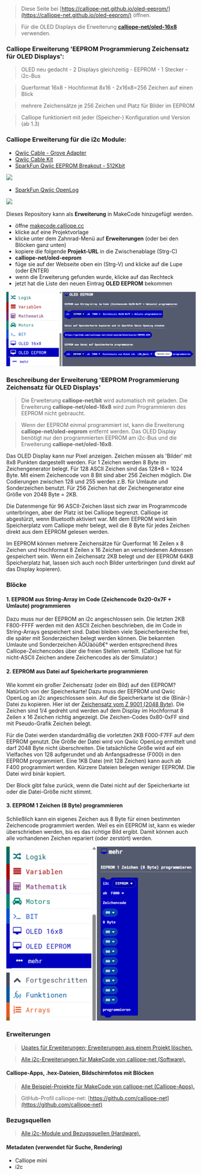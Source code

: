 
> Diese Seite bei [https://calliope-net.github.io/oled-eeprom/](https://calliope-net.github.io/oled-eeprom/) öffnen.

> Für die OLED Displays die Erweiterung [**calliope-net/oled-16x8**](https://calliope-net.github.io/oled-16x8/) verwenden.

### Calliope Erweiterung 'EEPROM Programmierung Zeichensatz für OLED Displays':

> OLED neu gedacht - 2 Displays gleichzeitig - EEPROM - 1 Stecker - i2c-Bus

> Querformat 16x8 - Hochformat 8x16 - 2x16x8=256 Zeichen auf einen Blick

> mehrere Zeichensätze je 256 Zeichen und Platz für Bilder im EEPROM

> Calliope funktioniert mit jeder (Speicher-) Konfiguration und Version (ab 1.3)

### Calliope Erweiterung für die i2c Module:

* [Qwiic Cable - Grove Adapter](https://www.sparkfun.com/products/15109)
* [Qwiic Cable Kit](https://www.sparkfun.com/products/15081)
* [SparkFun Qwiic EEPROM Breakout - 512Kbit](https://www.sparkfun.com/products/18355)

![](https://cdn.sparkfun.com//assets/parts/1/7/7/0/1/18355-SparkFun_Qwiic_EEPROM_Breakout_-_512Kbit-01.jpg)

* [SparkFun Qwiic OpenLog](https://www.sparkfun.com/products/15164)

![](https://cdn.sparkfun.com//assets/parts/1/3/5/5/4/15164-SparkFun_Qwiic_OpenLog-01.jpg)

Dieses Repository kann als **Erweiterung** in MakeCode hinzugefügt werden.

* öffne [makecode.calliope.cc](https://makecode.calliope.cc)
* klicke auf eine Projektvorlage
* klicke unter dem Zahnrad-Menü auf **Erweiterungen** (oder bei den Blöcken ganz unten)
* kopiere die folgende **Projekt-URL** in die Zwischenablage (Strg-C)
* **calliope-net/oled-eeprom**
* füge sie auf der Webseite oben ein (Strg-V) und klicke auf die Lupe (oder ENTER)
* wenn die Erweiterung gefunden wurde, klicke auf das Rechteck
* jetzt hat die Liste den neuen Eintrag **OLED EEPROM** bekommen

![](blocks.png)

### Beschreibung der Erweiterung 'EEPROM Programmierung Zeichensatz für OLED Displays'

> Die Erweiterung **calliope-net/bit** wird automatisch mit geladen.
> Die Erweiterung **calliope-net/oled-16x8** wird zum Programmieren des EEPROM nicht gebraucht.

> Wenn der EEPROM einmal programmiert ist, kann die Erweiterung **calliope-net/oled-eeprom** entfernt werden.
> Das OLED Display benötigt nur den programmierten EEPROM am i2c-Bus und die Erweiterung **calliope-net/oled-16x8**.

Das OLED Display kann nur Pixel anzeigen. Zeichen müssen als 'Bilder' mit 8x8 Punkten dargestellt werden.
Für 1 Zeichen werden 8 Byte im Zeichengenerator belegt. Für 128 ASCII Zeichen sind das 128*8 = 1024 Byte.
Mit einem Zeichencode von 8 Bit sind aber 256 Zeichen möglich. Die Codierungen zwischen 128 und 255 werden 
z.B. für Umlaute und Sonderzeichen benutzt. Für 256 Zeichen hat der Zeichengenerator eine Größe von 2048 Byte = 2KB.

Die Datenmenge für 96 ASCII-Zeichen lässt sich zwar im Programmcode unterbringen, aber der Platz ist bei Calliope begrenzt.
Calliope ist abgestürzt, wenn Bluetooth aktiviert war. Mit dem EEPROM wird kein Speicherplatz vom Calliope mehr 
belegt, weil die 8 Byte für jedes Zeichen direkt aus dem EEPROM gelesen werden.

Im EEPROM können mehrere Zeichensätze für Querformat 16 Zeilen x 8 Zeichen und Hochformat 8 Zeilen x 16 Zeichen 
an verschiedenen Adressen gespeichert sein. Wenn ein Zeichensatz 2KB belegt und der EEPROM 64KB
Speicherplatz hat, lassen sich auch noch Bilder unterbringen (und direkt auf das Display kopieren).

### Blöcke

#### 1. EEPROM aus String-Array im Code (Zeichencode 0x20-0x7F + Umlaute) programmieren

Dazu muss nur der EEPROM an i2c angeschlossen sein. Die letzten 2KB F800-FFFF werden mit den ASCII Zeichen beschrieben,
die im Code in String-Arrays gespeichert sind. Dabei bleiben viele Speicherbereiche frei, die später mit Sonderzeichen
belegt werden können. Die bekannten Umlaute und Sonderzeichen ÄÖÜäöüß€° werden entsprechend ihres Calliope-Zeichencodes
über die freien Stellen verteilt. (Calliope hat für nicht-ASCII Zeichen andere Zeichencodes als der Simulator.)

#### 2. EEPROM aus Datei auf Speicherkarte programmieren

Wie kommt ein großer Zeichensatz (oder ein Bild) auf den EEPROM? Natürlich von der Speicherkarte!
Dazu muss der EEPROM und Qwiic OpenLog an i2c angeschlossen sein. Auf die Speicherkarte ist die (Binär-) Datei
zu kopieren. Hier ist der [Zeichensatz vom Z 9001 (2048 Byte)](BM505.BIN). Die Zeichen sind 1/4 gedreht und werden 
auf dem Display im Hochformat 8 Zeilen x 16 Zeichen richtig angezeigt. Die Zeichen-Codes 0x80-0xFF sind mit
Pseudo-Grafik Zeichen belegt.

Für die Datei werden standardmäßig die vorletzten 2KB F000-F7FF auf dem EEPROM genutzt. Die Größe der Datei wird
von Qwiic OpenLog ermittelt und darf 2048 Byte nicht überschreiten. Die tatsächliche Größe wird auf ein Vielfaches
von 128 aufgerundet und ab Anfangsadresse (F000) in den EEPROM programmiert. Eine 1KB Datei (mit 128 Zeichen)
kann auch ab F400 programmiert werden. Kürzere Dateien belegen weniger EEPROM. Die Datei wird binär kopiert.

Der Block gibt false zurück, wenn die Datei nicht auf der Speicherkarte ist oder die Datei-Größe nicht stimmt.

#### 3. EEPROM 1 Zeichen (8 Byte) programmieren

Schließlich kann ein eigenes Zeichen aus 8 Byte für einen bestimmten Zeichencode programmiert werden.
Weil es ein EEPROM ist, kann es wieder überschrieben werden, bis es das richtige Bild ergibt.
Damit können auch alle vorhandenen Zeichen repariert (oder zerstört) werden.

![](blocks-advanced.png)

### Erweiterungen

> [Upates für Erweiterungen; Erweiterungen aus einem Projekt löschen.](https://calliope-net.github.io/i2c-test#updates)

> [Alle i2c-Erweiterungen für MakeCode von calliope-net (Software).](https://calliope-net.github.io/i2c-test#erweiterungen)

#### Calliope-Apps, .hex-Dateien, Bildschirmfotos mit Blöcken

> [Alle Beispiel-Projekte für MakeCode von calliope-net (Calliope-Apps).](https://calliope-net.github.io/i2c-test#programmierbeispiele)

> GitHub-Profil calliope-net: [https://github.com/calliope-net](https://github.com/calliope-net)

### Bezugsquellen

> [Alle i2c-Module und Bezugsquellen (Hardware).](https://calliope-net.github.io/i2c-test#bezugsquellen)

#### Metadaten (verwendet für Suche, Rendering)

* Calliope mini
* i2c
